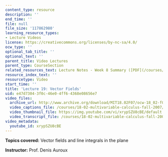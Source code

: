 ```yaml
---
content_type: resource
description: ''
end_time: ''
file: null
file_size: '117862980'
learning_resource_types:
- Lecture Videos
license: https://creativecommons.org/licenses/by-nc-sa/4.0/
ocw_type: ''
optional_tab_title: ''
optional_text: ''
parent_title: Video Lectures
parent_type: CourseSection
related_resources_text: Lecture Notes - Week 8 Summary ([PDF](/courses/18-02-multivariable-calculus-fall-2007/resources/lec_week8))
resource_index_text: ''
resourcetype: Video
start_time: ''
title: 'Lecture 19: Vector Fields'
uid: e47d7304-3f0c-46e0-4ff6-4368e08656e7
video_files:
  archive_url: http://www.archive.org/download/MIT18.02F07/ocw-18_02-f07-lec19_300k.mp4
  video_captions_file: /courses/18-02-multivariable-calculus-fall-2007/f74ab6a9a52c58859d438f0f36993583_xrypSZU8cBE.vtt
  video_thumbnail_file: https://img.youtube.com/vi/xrypSZU8cBE/default.jpg
  video_transcript_file: /courses/18-02-multivariable-calculus-fall-2007/041811d6aab8d55bc3f2959880eed05c_xrypSZU8cBE.pdf
video_metadata:
  youtube_id: xrypSZU8cBE
---
```


**Topics covered:** Vector fields and line integrals in the plane

**Instructor:** Prof. Denis Auroux

